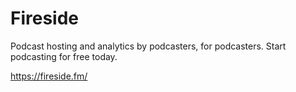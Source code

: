 # Fireside
Podcast hosting and analytics by podcasters, for podcasters. Start podcasting for free today.

https://fireside.fm/

